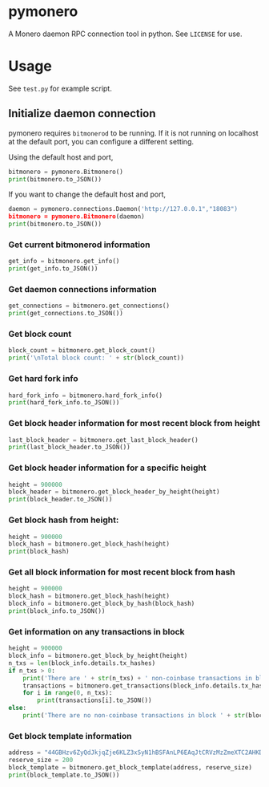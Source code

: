 # pymonero

A Monero daemon RPC connection tool in python. See `LICENSE` for use.

# Usage

See `test.py` for example script.

## Initialize daemon connection

pymonero requires `bitmonerod` to be running. If it is not running on localhost at the default port, you can configure a different setting.

Using the default host and port,

```python
bitmonero = pymonero.Bitmonero()
print(bitmonero.to_JSON())
```

If you want to change the default host and port,

```python
daemon = pymonero.connections.Daemon('http://127.0.0.1","18083")
bitmonero = pymonero.Bitmonero(daemon)
print(bitmonero.to_JSON())
```

### Get current bitmonerod information

```python
get_info = bitmonero.get_info()
print(get_info.to_JSON())
```
    
### Get daemon connections information

```python
get_connections = bitmonero.get_connections()
print(get_connections.to_JSON())
```

### Get block count

```python
block_count = bitmonero.get_block_count()
print('\nTotal block count: ' + str(block_count))
```

### Get hard fork info

```python
hard_fork_info = bitmonero.hard_fork_info()
print(hard_fork_info.to_JSON())
```

### Get block header information for most recent block from height

```python
last_block_header = bitmonero.get_last_block_header()
print(last_block_header.to_JSON())
```

### Get block header information for a specific height

```python
height = 900000
block_header = bitmonero.get_block_header_by_height(height)
print(block_header.to_JSON())
```

### Get block hash from height:

```python
height = 900000
block_hash = bitmonero.get_block_hash(height)
print(block_hash)
```

### Get all block information for most recent block from hash

```python
height = 900000
block_hash = bitmonero.get_block_hash(height)
block_info = bitmonero.get_block_by_hash(block_hash)
print(block_info.to_JSON())
```

### Get information on any transactions in block

```python
height = 900000
block_info = bitmonero.get_block_by_height(height)
n_txs = len(block_info.details.tx_hashes)
if n_txs > 0:
    print('There are ' + str(n_txs) + ' non-coinbase transactions in block ' + str(block_info.header.height))
    transactions = bitmonero.get_transactions(block_info.details.tx_hashes, block_info.header.height)
    for i in range(0, n_txs):
        print(transactions[i].to_JSON())
else:
    print('There are no non-coinbase transactions in block ' + str(block_info.header.height))
```

### Get block template information

```python
address = "44GBHzv6ZyQdJkjqZje6KLZ3xSyN1hBSFAnLP6EAqJtCRVzMzZmeXTC2AHKDS9aEDTRKmo6a6o9r9j86pYfhCWDkKjbtcns"
reserve_size = 200
block_template = bitmonero.get_block_template(address, reserve_size)
print(block_template.to_JSON())
```
